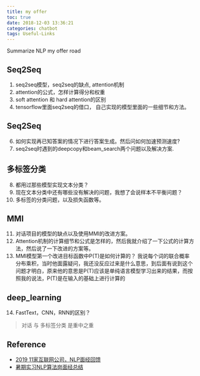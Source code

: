 ```yaml
---
title: my offer
toc: true
date: 2018-12-03 13:36:21
categories: chatbot
tags: Useful-Links
---
```


Summarize NLP my offer road

<!-- more -->

## Seq2Seq

1. seq2seq模型，seq2seq的缺点, attention机制
2. attention的公式，怎样计算得分和权重
3. soft attention 和 hard attention的区别
4. tensorflow里面seq2seq的借口， 自己实现的模型里面的一些细节和方法。

## Seq2Seq

6. 如何实现再已知答案的情况下进行答案生成。然后问如何加速预测速度?
7. seq2seq时遇到的deepcopy和beam_search两个问题以及解决方案.

## 多标签分类

8. 都用过那些模型实现文本分类？
9. 现在文本分类中还有哪些没有解决的问题，我想了会说样本不平衡问题？
10. 多标签的分类问题，以及损失函数等。

## MMI

11. 对话项目的模型的缺点以及使用MMI的改进方案。
12. Attention机制的计算细节和公式是怎样的，然后我就介绍了一下公式的计算方法，然后说了一下改进的方案等。
13. MMI模型第一个改进目标函数中P(T)是如何计算的？ 我说每个词的联合概率分布乘积，当时他面露疑问，我还没反应过来是什么意思，到后面有说到这个问题才明白，原来他的意思是P(T)应该是单纯语言模型学习出来的结果，而按照我的说法，P(T)是在输入的基础上进行计算的

## deep\_learning

14. FastText，CNN，RNN的区别？

> 对话 与 多标签分类 是重中之重

## Reference

- [2019 11家互联网公司，NLP面经回馈][v1]
- [暑期实习NLP算法岗面经总结][v2]

[v1]: https://zhuanlan.zhihu.com/p/46999592
[v2]: https://zhuanlan.zhihu.com/p/36387348



